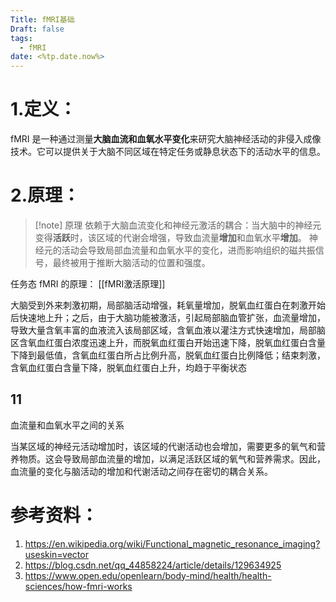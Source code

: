 ```yaml
---
Title: fMRI基础
Draft: false
tags:
  - fMRI
date: <%tp.date.now%>
---
```


# 1.定义：
fMRI 是一种通过测量**大脑血流和血氧水平变化**来研究大脑神经活动的非侵入成像技术。它可以提供关于大脑不同区域在特定任务或静息状态下的活动水平的信息。

# 2.原理：

> [!note] 原理
依赖于大脑血流变化和神经元激活的耦合：当大脑中的神经元变得**活跃**时，该区域的代谢会增强，导致血流量**增加**和血氧水平**增加**。
神经元的活动会导致局部血流量和血氧水平的变化，进而影响组织的磁共振信号，最终被用于推断大脑活动的位置和强度。

任务态 fMRI 的原理： [[fMRI激活原理]]

大脑受到外来刺激初期，局部脑活动增强，耗氧量增加，脱氧血红蛋白在刺激开始后快速地上升；之后，由于大脑功能被激活，引起局部脑血管扩张，血流量增加，导致大量含氧丰富的血液流入该局部区域，含氧血液以灌注方式快速增加，局部脑区含氧血红蛋白浓度迅速上升，而脱氧血红蛋白开始迅速下降，脱氧血红蛋白含量下降到最低值，含氧血红蛋白所占比例升高，脱氧血红蛋白比例降低；结束刺激，含氧血红蛋白含量下降，脱氧血红蛋白上升，均趋于平衡状态



## 11
血流量和血氧水平之间的关系

当某区域的神经元活动增加时，该区域的代谢活动也会增加，需要更多的氧气和营养物质。这会导致局部血流量的增加，以满足活跃区域的氧气和营养需求。因此，血流量的变化与脑活动的增加和代谢活动之间存在密切的耦合关系。


# 参考资料：
1. https://en.wikipedia.org/wiki/Functional_magnetic_resonance_imaging?useskin=vector
2. https://blog.csdn.net/qq_44858224/article/details/129634925
3. https://www.open.edu/openlearn/body-mind/health/health-sciences/how-fmri-works